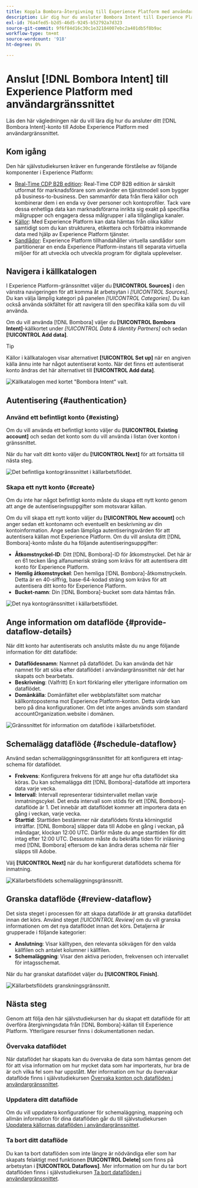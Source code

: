 ```yaml
---
title: Koppla Bombora-återgivning till Experience Platform med användargränssnittet
description: Lär dig hur du ansluter Bombora Intent till Experience Platform
exl-id: 76a4fed5-b2d5-46d5-9245-b52792a7d323
source-git-commit: 9f6f84d16c30c1e32184007ebc2a401db5f8b9ac
workflow-type: tm+mt
source-wordcount: '918'
ht-degree: 0%

---
```


# Anslut [!DNL Bombora Intent] till Experience Platform med användargränssnittet

Läs den här vägledningen när du vill lära dig hur du ansluter ditt [!DNL Bombora Intent]-konto till Adobe Experience Platform med användargränssnittet.

## Kom igång

Den här självstudiekursen kräver en fungerande förståelse av följande komponenter i Experience Platform:

* [Real-Time CDP B2B edition](../../../../../rtcdp/b2b-overview.md): Real-Time CDP B2B edition är särskilt utformat för marknadsförare som använder en tjänstmodell som bygger på business-to-business. Den sammanför data från flera källor och kombinerar dem i en enda vy över personer och kontoprofiler. Tack vare dessa enhetliga data kan marknadsförarna inrikta sig exakt på specifika målgrupper och engagera dessa målgrupper i alla tillgängliga kanaler.
* [Källor](../../../../home.md): Med Experience Platform kan data hämtas från olika källor samtidigt som du kan strukturera, etikettera och förbättra inkommande data med hjälp av Experience Platform tjänster.
* [Sandlådor](../../../../../sandboxes/home.md): Experience Platform tillhandahåller virtuella sandlådor som partitionerar en enda Experience Platform-instans till separata virtuella miljöer för att utveckla och utveckla program för digitala upplevelser.

## Navigera i källkatalogen

I Experience Platform-gränssnittet väljer du **[!UICONTROL Sources]** i den vänstra navigeringen för att komma åt arbetsytan i *[!UICONTROL Sources]*. Du kan välja lämplig kategori på panelen *[!UICONTROL Categories]*. Du kan också använda sökfältet för att navigera till den specifika källa som du vill använda.

Om du vill använda [!DNL Bombora] väljer du **[!UICONTROL Bombora Intent]**-källkortet under *[!UICONTROL Data & Identity Partners]* och sedan **[!UICONTROL Add data]**.

>[!TIP]
>
>Källor i källkatalogen visar alternativet **[!UICONTROL Set up]** när en angiven källa ännu inte har något autentiserat konto. När det finns ett autentiserat konto ändras det här alternativet till **[!UICONTROL Add data]**.

![Källkatalogen med kortet &quot;Bombora Intent&quot; valt.](../../../../images/tutorials/create/bombora/catalog.png)

## Autentisering {#authentication}

### Använd ett befintligt konto {#existing}

Om du vill använda ett befintligt konto väljer du **[!UICONTROL Existing account]** och sedan det konto som du vill använda i listan över konton i gränssnittet.

När du har valt ditt konto väljer du **[!UICONTROL Next]** för att fortsätta till nästa steg.

![Det befintliga kontogränssnittet i källarbetsflödet.](../../../../images/tutorials/create/bombora/existing.png)

### Skapa ett nytt konto {#create}

Om du inte har något befintligt konto måste du skapa ett nytt konto genom att ange de autentiseringsuppgifter som motsvarar källan.

Om du vill skapa ett nytt konto väljer du **[!UICONTROL New account]** och anger sedan ett kontonamn och eventuellt en beskrivning av din kontoinformation. Ange sedan lämpliga autentiseringsvärden för att autentisera källan mot Experience Platform. Om du vill ansluta ditt [!DNL Bombora]-konto måste du ha följande autentiseringsuppgifter:

* **Åtkomstnyckel-ID**: Ditt [!DNL Bombora]-ID för åtkomstnyckel. Det här är en 61 tecken lång alfanumerisk sträng som krävs för att autentisera ditt konto för Experience Platform.
* **Hemlig åtkomstnyckel**: Den hemliga [!DNL Bombora]-åtkomstnyckeln. Detta är en 40-siffrig, base-64-kodad sträng som krävs för att autentisera ditt konto för Experience Platform.
* **Bucket-namn**: Din [!DNL Bombora]-bucket som data hämtas från.

![Det nya kontogränssnittet i källarbetsflödet.](../../../../images/tutorials/create/bombora/new.png)

## Ange information om dataflöde {#provide-dataflow-details}

När ditt konto har autentiserats och anslutits måste du nu ange följande information för ditt dataflöde:

* **Dataflödesnamn**: Namnet på dataflödet. Du kan använda det här namnet för att söka efter dataflödet i användargränssnittet när det har skapats och bearbetats.
* **Beskrivning**: (Valfritt) En kort förklaring eller ytterligare information om dataflödet.
* **Domänkälla**: Domänfältet eller webbplatsfältet som matchar källkontoposterna mot Experience Platform-konton. Detta värde kan bero på dina konfigurationer. Om det inte anges används som standard accountOrganization.website i domänen.

![Gränssnittet för information om dataflöde i källarbetsflödet.](../../../../images/tutorials/create/bombora/dataflow-detail.png)

## Schemalägg dataflöde {#schedule-dataflow}

Använd sedan schemaläggningsgränssnittet för att konfigurera ett intag-schema för dataflödet.

* **Frekvens**: Konfigurera frekvens för att ange hur ofta dataflödet ska köras. Du kan schemalägga ditt [!DNL Bombora]-dataflöde att importera data varje vecka.
* **Intervall**: Intervall representerar tidsintervallet mellan varje inmatningscykel. Det enda intervall som stöds för ett [!DNL Bombora]-dataflöde är 1. Det innebär att dataflödet kommer att importera data en gång i veckan, varje vecka.
* **Starttid**: Starttiden bestämmer när dataflödets första körningstid inträffar. [!DNL Bombora] släpper data till Adobe en gång i veckan, på måndagar, klockan 12:00 UTC. Därför måste du ange starttiden för ditt intag efter 12:00 UTC. Dessutom måste du bekräfta tiden för inläsning med [!DNL Bombora] eftersom de kan ändra deras schema när filer släpps till Adobe.

Välj **[!UICONTROL Next]** när du har konfigurerat dataflödets schema för inmatning.

![Källarbetsflödets schemaläggningsgränssnitt.](../../../../images/tutorials/create/bombora/scheduling.png)

## Granska dataflöde {#review-dataflow}

Det sista steget i processen för att skapa dataflöde är att granska dataflödet innan det körs. Använd steget *[!UICONTROL Review]* om du vill granska informationen om det nya dataflödet innan det körs. Detaljerna är grupperade i följande kategorier:

* **Anslutning**: Visar källtypen, den relevanta sökvägen för den valda källfilen och antalet kolumner i källfilen.
* **Schemaläggning**: Visar den aktiva perioden, frekvensen och intervallet för intagsschemat.

När du har granskat dataflödet väljer du **[!UICONTROL Finish]**.

![Källarbetsflödets granskningsgränssnitt.](../../../../images/tutorials/create/bombora/review.png)

## Nästa steg

Genom att följa den här självstudiekursen har du skapat ett dataflöde för att överföra återgivningsdata från [!DNL Bombora]-källan till Experience Platform. Ytterligare resurser finns i dokumentationen nedan.

### Övervaka dataflödet

När dataflödet har skapats kan du övervaka de data som hämtas genom det för att visa information om hur mycket data som har importerats, hur bra de är och vilka fel som har uppstått. Mer information om hur du övervakar dataflöde finns i självstudiekursen [Övervaka konton och dataflöden i användargränssnittet](../../../../../dataflows/ui/monitor-sources.md).

### Uppdatera ditt dataflöde

Om du vill uppdatera konfigurationer för schemaläggning, mappning och allmän information för dina dataflöden går du till självstudiekursen [Uppdatera källornas dataflöden i användargränssnittet](../../update-dataflows.md).

### Ta bort ditt dataflöde

Du kan ta bort dataflöden som inte längre är nödvändiga eller som har skapats felaktigt med funktionen **[!UICONTROL Delete]** som finns på arbetsytan i **[!UICONTROL Dataflows]**. Mer information om hur du tar bort dataflöden finns i självstudiekursen [Ta bort dataflöden i användargränssnittet](../../delete.md).
